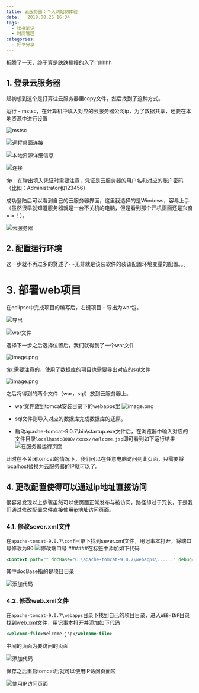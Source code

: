 ```yaml
---
title: 云服务器：个人网站初体验
date:   2018.08.25 16:34
tags:
  - 读书笔记
  - 时间管理
categories:
  - 好书分享
---
```


折腾了一天，终于算是跌跌撞撞的入了门hhhh

## 1. 登录云服务器
起初想到这个是打算往云服务器里copy文件，然后找到了这种方式。

运行 - mstsc，在计算机中填入对应的云服务器公网ip，为了数据共享，还要在本地资源中进行设置

![mstsc](./images/yun-fu-wu-qi-ge-ren-wang-zhan-chu-ti-yan/1.webp)

![远程桌面连接](./images/yun-fu-wu-qi-ge-ren-wang-zhan-chu-ti-yan/2.webp)

![本地资源详细信息](./images/yun-fu-wu-qi-ge-ren-wang-zhan-chu-ti-yan/3.webp)

![连接](./images/yun-fu-wu-qi-ge-ren-wang-zhan-chu-ti-yan/4.webp)

tip：在弹出填入凭证时需要注意，凭证是云服务器的用户名和对应的账户密码（比如：Administrator和123456）

成功登陆后可以看到自己的云服务器界面，这里我选择的是Windows，容易上手（虽然很早就知道服务器就是一台不关机的电脑，但是看到那个开机画面还是兴奋= =！）。

![云服务器](./images/yun-fu-wu-qi-ge-ren-wang-zhan-chu-ti-yan/5.webp)

## 2. 配置运行环境
这一步就不再过多的赘述了- -无非就是该装软件的装该配置环境变量的配置。。。

# 3. 部署web项目
在eclipse中完成项目的编写后，右键项目 - 导出为war包。

![导出](./images/yun-fu-wu-qi-ge-ren-wang-zhan-chu-ti-yan/6.webp)

![war文件](./images/yun-fu-wu-qi-ge-ren-wang-zhan-chu-ti-yan/7.webp)

选择下一步之后选择位置后，我们就得到了一个war文件

![image.png](./images/yun-fu-wu-qi-ge-ren-wang-zhan-chu-ti-yan/8.webp)

tip:需要注意的，使用了数据库的项目也需要导出对应的sql文件

![image.png](./images/yun-fu-wu-qi-ge-ren-wang-zhan-chu-ti-yan/9.webp)

之后将得到的两个文件（war，sql）放到云服务器上。

- war文件放到tomcat安装目录下的webapps里
![image.png](./images/yun-fu-wu-qi-ge-ren-wang-zhan-chu-ti-yan/10.webp)

- sql文件则导入对应的数据库完成数据库的还原。

- 启动apache-tomcat-9.0.7\bin\startup.exe文件后，在浏览器中输入对应的文件目录`localhost:8080//xxxx//welcome.jsp`即可看到如下运行结果
![在服务器运行页面](./images/yun-fu-wu-qi-ge-ren-wang-zhan-chu-ti-yan/11.webp)

此时在不关闭tomcat的情况下，我们可以在任意电脑访问到此页面，只需要将localhost替换为云服务器的IP就可以了。

## 4. 更改配置使得可以通过ip地址直接访问

很容易发现以上步骤虽然可以使页面正常发布与被访问，路径却过于冗长，于是我们通过修改配置文件直接使用ip地址访问页面。
### 4.1. 修改sever.xml文件
在`apache-tomcat-9.0.7\conf`目录下找到sever.xml文件，用记事本打开，将端口号修改为80
![修改端口号](./images/yun-fu-wu-qi-ge-ren-wang-zhan-chu-ti-yan/12.webp)
######在<host>标签中添加如下代码
~~~xml
<Context path="" docBase="C:\apache-tomcat-9.0.7\webapps\......" debug="0" reloadable="true" /> 
~~~
其中docBase指的是项目目录

![添加代码](./images/yun-fu-wu-qi-ge-ren-wang-zhan-chu-ti-yan/13.webp)

### 4.2. 修改web.xml文件
在`apache-tomcat-9.0.7\webapps`目录下找到自己的项目目录，进入`WEB-INF`目录找到web.xml文件，用记事本打开并添加如下代码

~~~xml
<welcome-file>Welcome.jsp</welcome-file>
~~~

中间的页面为要访问的页面

![添加代码](./images/yun-fu-wu-qi-ge-ren-wang-zhan-chu-ti-yan/14.webp)

保存之后重启tomcat后就可以使用IP访问页面啦

![使用IP访问页面](./images/yun-fu-wu-qi-ge-ren-wang-zhan-chu-ti-yan/15.webp)






